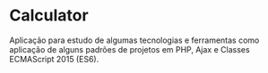 # Calculator
Aplicação para estudo de algumas tecnologias e ferramentas como aplicação de alguns padrões de projetos em PHP, Ajax e Classes ECMAScript 2015 (ES6). 
